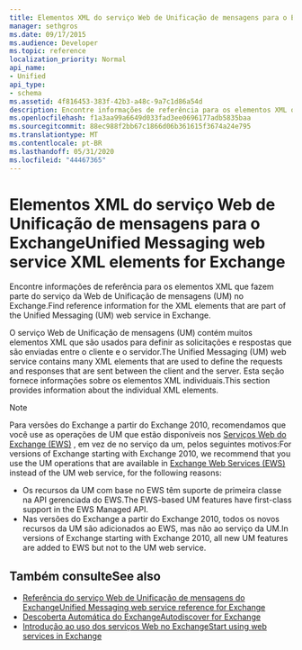 ```yaml
---
title: Elementos XML do serviço Web de Unificação de mensagens para o Exchange
manager: sethgros
ms.date: 09/17/2015
ms.audience: Developer
ms.topic: reference
localization_priority: Normal
api_name:
- Unified
api_type:
- schema
ms.assetid: 4f816453-383f-42b3-a48c-9a7c1d86a54d
description: Encontre informações de referência para os elementos XML que fazem parte do serviço da Web de Unificação de mensagens (UM) no Exchange.
ms.openlocfilehash: f1a3aa99a6649d033fad3ee0696177adb5835baa
ms.sourcegitcommit: 88ec988f2bb67c1866d06b361615f3674a24e795
ms.translationtype: MT
ms.contentlocale: pt-BR
ms.lasthandoff: 05/31/2020
ms.locfileid: "44467365"
---
```

# <a name="unified-messaging-web-service-xml-elements-for-exchange"></a><span data-ttu-id="021d3-103">Elementos XML do serviço Web de Unificação de mensagens para o Exchange</span><span class="sxs-lookup"><span data-stu-id="021d3-103">Unified Messaging web service XML elements for Exchange</span></span>

<span data-ttu-id="021d3-104">Encontre informações de referência para os elementos XML que fazem parte do serviço da Web de Unificação de mensagens (UM) no Exchange.</span><span class="sxs-lookup"><span data-stu-id="021d3-104">Find reference information for the XML elements that are part of the Unified Messaging (UM) web service in Exchange.</span></span>
  
<span data-ttu-id="021d3-105">O serviço Web de Unificação de mensagens (UM) contém muitos elementos XML que são usados para definir as solicitações e respostas que são enviadas entre o cliente e o servidor.</span><span class="sxs-lookup"><span data-stu-id="021d3-105">The Unified Messaging (UM) web service contains many XML elements that are used to define the requests and responses that are sent between the client and the server.</span></span> <span data-ttu-id="021d3-106">Esta seção fornece informações sobre os elementos XML individuais.</span><span class="sxs-lookup"><span data-stu-id="021d3-106">This section provides information about the individual XML elements.</span></span>
  
> [!NOTE]
> <span data-ttu-id="021d3-107">Para versões do Exchange a partir do Exchange 2010, recomendamos que você use as operações de UM que estão disponíveis nos [Serviços Web do Exchange (EWS)](https://msdn.microsoft.com/library/60285497-0c4e-4e51-84e1-34dd6d89a5d8%28Office.15%29.aspx) , em vez de no serviço da um, pelos seguintes motivos:</span><span class="sxs-lookup"><span data-stu-id="021d3-107">For versions of Exchange starting with Exchange 2010, we recommend that you use the UM operations that are available in [Exchange Web Services (EWS)](https://msdn.microsoft.com/library/60285497-0c4e-4e51-84e1-34dd6d89a5d8%28Office.15%29.aspx) instead of the UM web service, for the following reasons:</span></span> 
> - <span data-ttu-id="021d3-108">Os recursos da UM com base no EWS têm suporte de primeira classe na API gerenciada do EWS.</span><span class="sxs-lookup"><span data-stu-id="021d3-108">The EWS-based UM features have first-class support in the EWS Managed API.</span></span> 
> - <span data-ttu-id="021d3-109">Nas versões do Exchange a partir do Exchange 2010, todos os novos recursos da UM são adicionados ao EWS, mas não ao serviço da UM.</span><span class="sxs-lookup"><span data-stu-id="021d3-109">In versions of Exchange starting with Exchange 2010, all new UM features are added to EWS but not to the UM web service.</span></span> 
  
## <a name="see-also"></a><span data-ttu-id="021d3-110">Também consulte</span><span class="sxs-lookup"><span data-stu-id="021d3-110">See also</span></span>

- [<span data-ttu-id="021d3-111">Referência do serviço Web de Unificação de mensagens do Exchange</span><span class="sxs-lookup"><span data-stu-id="021d3-111">Unified Messaging web service reference for Exchange</span></span>](unified-messaging-web-service-reference-for-exchange.md)
- [<span data-ttu-id="021d3-112">Descoberta Automática do Exchange</span><span class="sxs-lookup"><span data-stu-id="021d3-112">Autodiscover for Exchange</span></span>](../exchange-web-services/autodiscover-for-exchange.md)
- [<span data-ttu-id="021d3-113">Introdução ao uso dos serviços Web no Exchange</span><span class="sxs-lookup"><span data-stu-id="021d3-113">Start using web services in Exchange</span></span>](../exchange-web-services/start-using-web-services-in-exchange.md)
    

